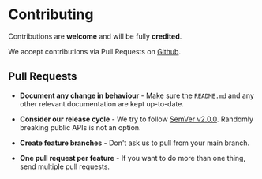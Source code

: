# Contributing

Contributions are **welcome** and will be fully **credited**.

We accept contributions via Pull Requests on [Github](https://github.com/owenvoke/alfred-runescape-wiki).

## Pull Requests

- **Document any change in behaviour** - Make sure the `README.md` and any other relevant documentation are kept up-to-date.

- **Consider our release cycle** - We try to follow [SemVer v2.0.0](https://semver.org). Randomly breaking public APIs is not an option.

- **Create feature branches** - Don't ask us to pull from your main branch.

- **One pull request per feature** - If you want to do more than one thing, send multiple pull requests.
